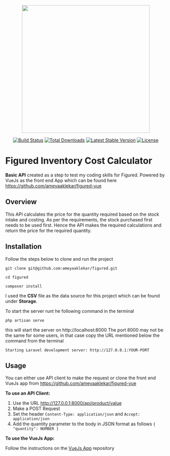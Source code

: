 <p align="center"><a href="https://laravel.com" target="_blank"><img src="https://raw.githubusercontent.com/laravel/art/master/logo-lockup/5%20SVG/2%20CMYK/1%20Full%20Color/laravel-logolockup-cmyk-red.svg" width="400"></a></p>

<p align="center">
<a href="https://travis-ci.org/laravel/framework"><img src="https://travis-ci.org/laravel/framework.svg" alt="Build Status"></a>
<a href="https://packagist.org/packages/laravel/framework"><img src="https://img.shields.io/packagist/dt/laravel/framework" alt="Total Downloads"></a>
<a href="https://packagist.org/packages/laravel/framework"><img src="https://img.shields.io/packagist/v/laravel/framework" alt="Latest Stable Version"></a>
<a href="https://packagist.org/packages/laravel/framework"><img src="https://img.shields.io/packagist/l/laravel/framework" alt="License"></a>
</p>

# Figured Inventory Cost Calculator
**Basic API** created as a step to test my coding skills for Figured. Powered by VueJs as the front end App which can be found here https://github.com/ameyaaklekar/figured-vue

## Overview
This API calculates the price for the quantity required based on the stock intake and costing. As per the requirements, the stock purchased first needs to be used first. Hence the API makes the required calculations and return the price for the required quantity.

## Installation
Follow the steps below to clone and run the project

    git clone git@github.com:ameyaaklekar/figured.git

    cd figured

    composer install

I used the **CSV** file as the data source for this project which can be found under **Storage**.

To start the server runt he following command in the terminal

    php artisan serve
this will start the server on http://localhost:8000 
The port 8000 may not be the same for some users, in that case copy the URL mentioned below the command from the terminal

    Starting Laravel development server: http://127.0.0.1:YOUR-PORT
## Usage
You can either use API client to make the request or clone the front end VueJs app from https://github.com/ameyaaklekar/figured-vue

**To use an API Client:**

 1. Use the URL http://127.0.0.1:8000/api/product/value
 2. Make a POST Request
 3. Set the header `Content-Type: application/json` and `Accept: application/json`
 4. Add the quantity parameter to the body in JSON format as follows `{ "quantity": NUMBER }`

**To use the VueJs App:**

Follow the instructions on the [VueJs App](https://github.com/ameyaaklekar/figured-vue) repository
 




